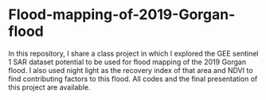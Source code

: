 # Flood-mapping-of-2019-Gorgan-flood
In this repository, I share a class project in which I explored the GEE sentinel 1 SAR dataset potential to be used for flood mapping of the 2019 Gorgan flood. I also used night light as the recovery index of that area and NDVI to find contributing factors to this flood. All codes and the final presentation of this project are available.
